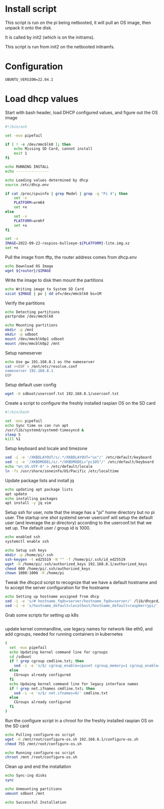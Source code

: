 # Install script

This script is run on the pi being netbooted, it will pull an OS image, then unpack it onto the disk.

It is called by init2 (which is on the initrams).

This script is run from init2 on the netbooted initramfs.


# Configuration

```env
UBUNTU_VERSION=22.04.1
```

# Load dhcp values

Start with bash header, load DHCP configured values, and figure out the OS image
```r-create-file:install.sh
#!/bin/ash

set -euo pipefail

if [ ! -e /dev/mmcblk0 ]; then
	echo Missing SD Card, cannot install
	exit 1
fi

echo RUNNING INSTALL
echo ---------------

echo Loading values determined by dhcp
source /etc/dhcp.env

if cat /proc/cpuinfo | grep Model | grep -q "Pi 4"; then
	set -x
	PLATFORM=arm64
	set +x
else
	set -x
	PLATFORM=armhf
	set +x
fi

set -x
IMAGE=2022-09-22-raspios-bullseye-${PLATFORM}-lite.img.xz
set +x
```

Pull the image from tftp, the router address comes from dhcp.env
```append-file:install.sh
echo Download OS Image
wget ${router}/$IMAGE
```

Write the image to disk then mount the partitions
```append-file:install.sh
echo Writing image to System SD Card
xzcat $IMAGE | pv | dd of=/dev/mmcblk0 bs=1M
```

Verify the partitions
```append-file:install.sh
echo Detecting partitions
partprobe /dev/mmcblk0

echo Mounting partitions
mkdir -p /mnt
mkdir -p sdboot
mount /dev/mmcblk0p1 sdboot
mount /dev/mmcblk0p2 /mnt
```

Setup nameserver
```append-file:install.sh
echo Use gw 191.168.8.1 as the nameserver
cat <<EOF > /mnt/etc/resolve.conf
nameserver 192.168.8.1
EOF
```

Setup default user config
```append-file:install.sh
wget -O sdboot/userconf.txt 192.168.8.1/userconf.txt
```

Create a script to configure the freshly installed raspian OS on the SD card
```create-file:configure-os.sh
#!/bin/bash

set -eou pipefail
echo Sync time so can run apt
/usr/lib/systemd/systemd-timesyncd &
sleep 5
kill %1
```

Setup keyboard and locale and timezone
```append-file:configure-os.sh
sed -i -e '/XKBDLAYOUT/s/.*/XKBDLAYOUT="us"/' /etc/default/keyboard
sed -i -e '/XKBDMODEL/s/.*/XKBDMODEL="pc105"/' /etc/default/keyboard
echo "en_US.UTF-8" > /etc/default/locale
ln -fs /usr/share/zoneinfo/US/Pacific /etc/localtime
```

Update package lists and install jq
```append-file:configure-os.sh
echo updating apt package lists
apt update
echo installing packages
apt install -y jq vim
```

Setup ssh for user, note that the image has a "pi" home directory but no pi  user.
The startup one shot systemd server userconf will setup the default user (and leverage the pi
directory)  according to the userconf.txt that we set up.  The default user / group id is 1000.
```append-file:configure-os.sh
echo enabled ssh
systemctl enable ssh

echo Setup ssh keys
mkdir -p /home/pi/.ssh
ssh-keygen -t ed25519 -N "" -f /home/pi/.ssh/id_ed25519
wget -O /home/pi/.ssh/authorized_keys 192.168.8.1/authorized_keys
chmod 600 /home/pi/.ssh/authorized_keys
chown 1000:1000 -R /home/pi
```

Tweak the dhcpcd script to recognize that we have a default hostname and to accept the server configuration for the hostname
```append-file:configure-os.sh
echo Setting up hostname assigned from dhcp
sed -i -e 's/# hostname_fqdn=server/hostname_fqdn=server/' /lib/dhcpcd/dhcpcd-hooks/30-hostname
sed -i -e 's/hostname_default=localhost/hostname_default=raspberrypi/' /lib/dhcpcd/dhcpcd-hooks/30-hostname
```

Grab some scripts for setting up k8s
```append-file:configure-os.sh
```

update kernel commandline, use legacy names for network like eth0, and add cgroups, needed for running containers in kubernetes
```append-file:install.sh
(
  set -euo pipefail
  echo Updating kernel command line for cgroups
  cd /sdboot
  if ! grep cgroup cmdline.txt; then
	sed -i -e 's/$/ cgroup_enable=cpuset cgroup_memory=1 cgroup_enable=memory/' cmdline.txt
  else
	CGroups already configured
  fi
  echo Updaing kernel command line for legacy interface names
  if ! grep net.ifnames cmdline.txt; then
	sed -i -e 's/$/ net.ifnames=0/' cmdline.txt
  else
	CGroups already configured
  fi
)
```

Run the configure script in a chroot for the freshly installed raspian OS on the SD card
```append-file:install.sh
echo Pulling configure-os script
wget -O /mnt/root/configure-os.sh 192.168.8.1/configure-os.sh
chmod 755 /mnt/root/configure-os.sh

echo Running configure-os script
chroot /mnt /root/configure-os.sh
```

Clean up and end the installation
```append-file:install.sh
echo Sync-ing disks
sync

echo Unmounting partitions
umount sdboot /mnt

echo Successful Installation
```
